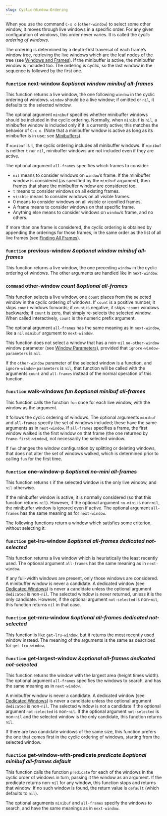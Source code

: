 ```yaml
---
slug: Cyclic-Window-Ordering
---
```


When you use the command `C-x o`<!-- /@w --> (`other-window`) to select some other window, it moves through live windows in a specific order. For any given configuration of windows, this order never varies. It is called the *cyclic ordering of windows*.

The ordering is determined by a depth-first traversal of each frame’s window tree, retrieving the live windows which are the leaf nodes of the tree (see [Windows and Frames](/docs/elisp/Windows-and-Frames)). If the minibuffer is active, the minibuffer window is included too. The ordering is cyclic, so the last window in the sequence is followed by the first one.

### <span className="tag function">`function`</span> **next-window** *\&optional window minibuf all-frames*

This function returns a live window, the one following `window` in the cyclic ordering of windows. `window` should be a live window; if omitted or `nil`, it defaults to the selected window.

The optional argument `minibuf` specifies whether minibuffer windows should be included in the cyclic ordering. Normally, when `minibuf` is `nil`, a minibuffer window is included only if it is currently active; this matches the behavior of `C-x o`<!-- /@w -->. (Note that a minibuffer window is active as long as its minibuffer is in use; see [Minibuffers](/docs/elisp/Minibuffers)).

If `minibuf` is `t`, the cyclic ordering includes all minibuffer windows. If `minibuf` is neither `t` nor `nil`, minibuffer windows are not included even if they are active.

The optional argument `all-frames` specifies which frames to consider:

*   `nil` means to consider windows on `window`’s frame. If the minibuffer window is considered (as specified by the `minibuf` argument), then frames that share the minibuffer window are considered too.
*   `t` means to consider windows on all existing frames.
*   `visible` means to consider windows on all visible frames.
*   0 means to consider windows on all visible or iconified frames.
*   A frame means to consider windows on that specific frame.
*   Anything else means to consider windows on `window`’s frame, and no others.

If more than one frame is considered, the cyclic ordering is obtained by appending the orderings for those frames, in the same order as the list of all live frames (see [Finding All Frames](/docs/elisp/Finding-All-Frames)).

### <span className="tag function">`function`</span> **previous-window** *\&optional window minibuf all-frames*

This function returns a live window, the one preceding `window` in the cyclic ordering of windows. The other arguments are handled like in `next-window`.

### <span className="tag command">`command`</span> **other-window** *count \&optional all-frames*

This function selects a live window, one `count` places from the selected window in the cyclic ordering of windows. If `count` is a positive number, it skips `count` windows forwards; if `count` is negative, it skips -`count` windows backwards; if `count` is zero, that simply re-selects the selected window. When called interactively, `count` is the numeric prefix argument.

The optional argument `all-frames` has the same meaning as in `next-window`, like a `nil` `minibuf` argument to `next-window`.

This function does not select a window that has a non-`nil` `no-other-window` window parameter (see [Window Parameters](/docs/elisp/Window-Parameters)), provided that `ignore-window-parameters` is `nil`.

If the `other-window` parameter of the selected window is a function, and `ignore-window-parameters` is `nil`, that function will be called with the arguments `count` and `all-frames` instead of the normal operation of this function.

### <span className="tag function">`function`</span> **walk-windows** *fun \&optional minibuf all-frames*

This function calls the function `fun` once for each live window, with the window as the argument.

It follows the cyclic ordering of windows. The optional arguments `minibuf` and `all-frames` specify the set of windows included; these have the same arguments as in `next-window`. If `all-frames` specifies a frame, the first window walked is the first window on that frame (the one returned by `frame-first-window`), not necessarily the selected window.

If `fun` changes the window configuration by splitting or deleting windows, that does not alter the set of windows walked, which is determined prior to calling `fun` for the first time.

### <span className="tag function">`function`</span> **one-window-p** *\&optional no-mini all-frames*

This function returns `t` if the selected window is the only live window, and `nil` otherwise.

If the minibuffer window is active, it is normally considered (so that this function returns `nil`). However, if the optional argument `no-mini` is non-`nil`, the minibuffer window is ignored even if active. The optional argument `all-frames` has the same meaning as for `next-window`.

The following functions return a window which satisfies some criterion, without selecting it:

### <span className="tag function">`function`</span> **get-lru-window** *\&optional all-frames dedicated not-selected*

This function returns a live window which is heuristically the least recently used. The optional argument `all-frames` has the same meaning as in `next-window`.

If any full-width windows are present, only those windows are considered. A minibuffer window is never a candidate. A dedicated window (see [Dedicated Windows](/docs/elisp/Dedicated-Windows)) is never a candidate unless the optional argument `dedicated` is non-`nil`. The selected window is never returned, unless it is the only candidate. However, if the optional argument `not-selected` is non-`nil`, this function returns `nil` in that case.

### <span className="tag function">`function`</span> **get-mru-window** *\&optional all-frames dedicated not-selected*

This function is like `get-lru-window`, but it returns the most recently used window instead. The meaning of the arguments is the same as described for `get-lru-window`.

### <span className="tag function">`function`</span> **get-largest-window** *\&optional all-frames dedicated not-selected*

This function returns the window with the largest area (height times width). The optional argument `all-frames` specifies the windows to search, and has the same meaning as in `next-window`.

A minibuffer window is never a candidate. A dedicated window (see [Dedicated Windows](/docs/elisp/Dedicated-Windows)) is never a candidate unless the optional argument `dedicated` is non-`nil`. The selected window is not a candidate if the optional argument `not-selected` is non-`nil`. If the optional argument `not-selected` is non-`nil` and the selected window is the only candidate, this function returns `nil`.

If there are two candidate windows of the same size, this function prefers the one that comes first in the cyclic ordering of windows, starting from the selected window.

### <span className="tag function">`function`</span> **get-window-with-predicate** *predicate \&optional minibuf all-frames default*

This function calls the function `predicate` for each of the windows in the cyclic order of windows in turn, passing it the window as an argument. If the predicate returns non-`nil` for any window, this function stops and returns that window. If no such window is found, the return value is `default` (which defaults to `nil`).

The optional arguments `minibuf` and `all-frames` specify the windows to search, and have the same meanings as in `next-window`.
